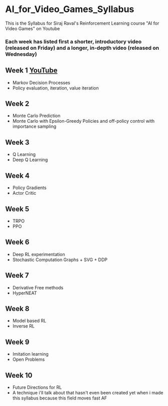 # AI_for_Video_Games_Syllabus
This is the Syllabus for Siraj Raval's Reinforcement Learning course "AI for Video Games" on Youtube

### Each week has listed first a shorter, introductory video (released on Friday) and a longer, in-depth video (released on Wednesday) 

## Week 1 [YouTube](https://youtu.be/i_McNBDP9Qs)
- Markov Decision Processes
- Policy evaluation, iteration, value iteration

## Week 2
- Monte Carlo Prediction
- Monte Carlo with Epsilon-Greedy Policies and off-policy control with importance sampling

## Week 3
- Q Learning
- Deep Q Learning

## Week 4
- Policy Gradients
- Actor Critic 

## Week 5
- TRPO 
- PPO 

## Week 6
- Deep RL experimentation
- Stochastic Computation Graphs + SVG + DDP

## Week 7
- Derivative Free methods
- HyperNEAT

## Week 8
- Model based RL
- Inverse RL 

## Week 9 
- Imitation learning
- Open Problems

## Week 10
- Future Directions for RL
- A technique i'll talk about that hasn't even been created yet when i made this syllabus because this field moves fast AF
